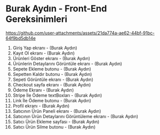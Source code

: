 # Burak Aydın - Front-End Gereksinimleri

https://github.com/user-attachments/assets/21da774a-ae62-44bf-91bc-64f9bd5db14e

1. Giriş Yap ekranı - (Burak Aydın)
2. Kayıt Ol ekranı - (Burak Aydın)
3. Ürünleri Göster ekranı - (Burak Aydın)
4. Ürünlerin Detaylarını Görüntüle ekranı - (Burak Aydın)
5. Sepete Ekleme butonu - (Burak Aydın)
6. Sepetten Kaldır butonu - (Burak Aydın)
7. Sepeti Görüntüle ekranı - (Burak Aydın)
8. Checkout sayfa ekranı - (Burak Aydın)
9. Ödeme Ekranı - (Burak Aydın)
10. Stripe İle Ödeme textBoxları - (Burak Aydın)
11. Link İle Ödeme butonu - (Burak Aydın)
12. Profil ekranı - (Burak Aydın)
13. Satıcının Ürün Paneli ekranı - (Burak Aydın)
14. Satıcının Ürün Detaylarını Görüntüleme ekranı - (Burak Aydın)
15. Satıcı Ürün Ekleme sayfası - (Burak Aydın)
16. Satıcı Ürün Silme butonu - (Burak Aydın)
